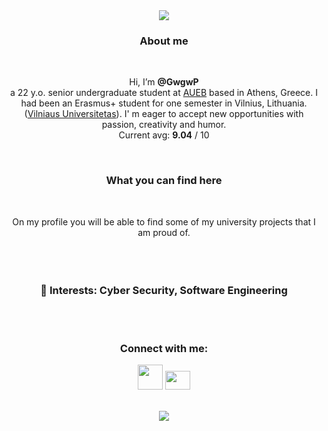 <div id="header" align="center">
  <img src="https://media.giphy.com/media/3otOKtnGppPi5Q4hOw/giphy.gif"/>
</div>

<h3 align="center">About me</h3>
<br>
<p align="center">Hi, I’m <b>@GwgwP</b>
<br>a 22 y.o. senior undergraduate student at <a href="https://www.dept.aueb.gr/en/infotech-overview-en">AUEB</a> based in Athens, Greece. I had been an Erasmus+ student for one semester in Vilnius, Lithuania. (<a href="https://mif.vu.lt/lt3/en/">Vilniaus Universitetas</a>). I' m eager to accept new opportunities with passion, creativity and humor.
<br>Current avg: <b>9.04</b> / 10</p>
<br>
<h3 align="center">What you can find here</h3>
<br>
<p align="center"> On my profile you will be able to find some of my university projects that I am proud of.</p> 
<br>
<h3 align="center">
  <br>
📖 Interests: Cyber Security, Software Engineering</h4>
<br>
<br>
<h3 align="center">Connect with me:</h3>
<p align="center">
   <a href="https://www.linkedin.com/in/georgia-petsa-/" target="_blank"><img src="https://cdn-icons-png.flaticon.com/512/174/174857.png" height="40" width="40" /></a>
   <a href="https://discordapp.com/users/678618870357164070" target="_blank"><img src="https://seeklogo.com/images/D/discord-color-logo-E5E6DFEF80-seeklogo.com.png" height="30" width="40" /></a>
</p>
<br>

<div id="header" align="center">
    <img src="https://media.giphy.com/media/HscDLzkO8EOTmgkhQP/giphy.gif"/>
</div>
